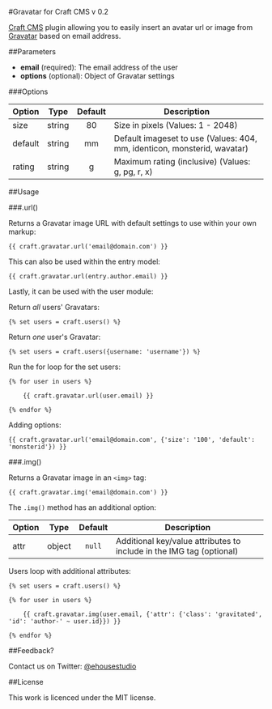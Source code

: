 #Gravatar for Craft CMS v 0.2

[Craft CMS](http://buildwithcraft.com/) plugin allowing you to easily insert an avatar url or image from [Gravatar](http://gravatar.com/) based on email address.

##Parameters
* **email** (required): The email address of the user
* **options** (optional): Object of Gravatar settings

###Options

| Option	| Type		| Default 	| Description |
| ---------	| :-------:	| :-------:	| ----------------------------------------------------------------- |
| size	 	| string	| 80		| Size in pixels (Values: 1 - 2048)|
| default	| string	| mm		| Default imageset to use (Values: 404,  mm, identicon, monsterid, wavatar)|
| rating	| string	| g		| Maximum rating (inclusive) (Values: g, pg, r, x) |

##Usage

###.url()

Returns a Gravatar image URL with default settings to use within your own markup:

```
{{ craft.gravatar.url('email@domain.com') }}
```

This can also be used within the entry model:

```
{{ craft.gravatar.url(entry.author.email) }}
```

Lastly, it can be used with the user module:

Return *all* users' Gravatars:

```
{% set users = craft.users() %}
```

Return *one* user's Gravatar:

```
{% set users = craft.users({username: 'username'}) %}
```

Run the for loop for the set users:

```
{% for user in users %}
			
	{{ craft.gravatar.url(user.email) }}
	
{% endfor %}

```
Adding options:

```
{{ craft.gravatar.url('email@domain.com', {'size': '100', 'default': 'monsterid'}) }}
```

###.img()

Returns a Gravatar image in an `<img>` tag:

```
{{ craft.gravatar.img('email@domain.com') }}
```

The `.img()` method has an additional option:

| Option	| Type		| Default 	| Description |
| ---------	| :-------:	| :-------:	| ----------------------------------------------------------------- |
| attr	 	| object	| `null`	| Additional key/value attributes to include in the IMG tag (optional) |

Users loop with additional attributes:

```
{% set users = craft.users() %}
	
{% for user in users %}
	
	{{ craft.gravatar.img(user.email, {'attr': {'class': 'gravitated', 'id': 'author-' ~ user.id}}) }}
	
{% endfor %}	
```

##Feedback?

Contact us on Twitter: [@ehousestudio](https://twitter.com/ehousestudio)

##License

This work is licenced under the MIT license.
